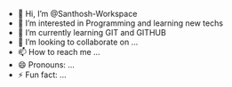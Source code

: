 - 👋 Hi, I’m @Santhosh-Workspace
- 👀 I’m interested in Programming and learning new techs
- 🌱 I’m currently learning GIT and GITHUB
- 💞️ I’m looking to collaborate on ...
- 📫 How to reach me ...
- 😄 Pronouns: ...
- ⚡ Fun fact: ...

<!---
Santhosh-Workspace/Santhosh-Workspace is a ✨ special ✨ repository because its `README.md` (this file) appears on your GitHub profile.
You can click the Preview link to take a look at your changes.
--->
